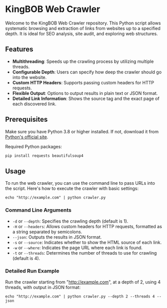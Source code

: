 # KingBOB Web Crawler

Welcome to the KingBOB Web Crawler repository. This Python script allows systematic browsing and extraction of links from websites up to a specified depth. It is ideal for SEO analysis, site audit, and exploring web structures.

## Features

- **Multithreading**: Speeds up the crawling process by utilizing multiple threads.
- **Configurable Depth**: Users can specify how deep the crawler should go into the website.
- **Custom HTTP Headers**: Supports passing custom headers for HTTP requests.
- **Flexible Output**: Options to output results in plain text or JSON format.
- **Detailed Link Information**: Shows the source tag and the exact page of each discovered link.

## Prerequisites

Make sure you have Python 3.8 or higher installed. If not, download it from [Python&#39;s official site](https://www.python.org/downloads/).

Required Python packages:

```bash
pip install requests beautifulsoup4
```

## Usage

To run the web crawler, you can use the command line to pass URLs into the script. Here's how to execute the crawler with basic settings:

```
echo "http://example.com" | python crawler.py
```

### Command Line Arguments

- `-d` or `--depth`: Specifies the crawling depth (default is 1).
- `-H` or `--headers`: Allows custom headers for HTTP requests, formatted as a string separated by semicolons.
- `--json`: Outputs the results in JSON format.
- `-s` or `--source`: Indicates whether to show the HTML source of each link.
- `-w` or `--where`: Indicates the page URL where each link is found.
- `-t` or `--threads`: Determines the number of threads to use for crawling (default is 4).

### Detailed Run Example

Run the crawler starting from "http://example.com", at a depth of 2, using 4 threads, with output in JSON format:

```
echo "http://example.com" | python crawler.py --depth 2 --threads 4 --json
```
